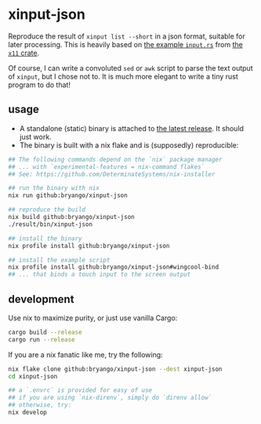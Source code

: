 # xinput-json

Reproduce the result of `xinput list --short` in a json format, suitable for later processing.
This is heavily based on [the example `input.rs`](https://github.com/AltF02/x11-rs/blob/master/x11/examples/input.rs) from [the `x11` crate](https://github.com/AltF02/x11-rs).

Of course, I can write a convoluted `sed` or `awk` script to parse the text output of `xinput`, but I chose not to.
It is much more elegant to write a tiny rust program to do that!

## usage

- A standalone (static) binary is attached to [the latest release](https://github.com/bryango/xinput-json/releases/latest). It should just work.
- The binary is built with a nix flake and is (supposedly) reproducible:
```bash
## The following commands depend on the `nix` package manager
## ... with `experimental-features = nix-command flakes`
## See: https://github.com/DeterminateSystems/nix-installer

## run the binary with nix
nix run github:bryango/xinput-json

## reproduce the build
nix build github:bryango/xinput-json
./result/bin/xinput-json

## install the binary
nix profile install github:bryango/xinput-json

## install the example script
nix profile install github:bryango/xinput-json#wingcool-bind
## ... that binds a touch input to the screen output
```

## development

Use nix to maximize purity, or just use vanilla Cargo:
```bash
cargo build --release
cargo run --release
```
If you are a nix fanatic like me, try the following:
```bash
nix flake clone github:bryango/xinput-json --dest xinput-json
cd xinput-json

## a `.envrc` is provided for easy of use
## if you are using `nix-direnv`, simply do `direnv allow`
## otherwise, try:
nix develop
```
